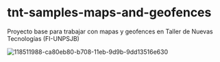 # tnt-samples-maps-and-geofences

Proyecto base para trabajar con mapas y geofences en Taller de Nuevas Tecnologías (FI-UNPSJB)

![118511988-ca80eb80-b708-11eb-9d9b-9dd13516e630](https://user-images.githubusercontent.com/2643388/118822288-67b95c80-b88e-11eb-8a48-96a3d516cd1c.png)

